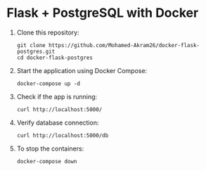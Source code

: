 # Flask + PostgreSQL with Docker

1. Clone this repository:  
   ```
   git clone https://github.com/Mohamed-Akram26/docker-flask-postgres.git
   cd docker-flask-postgres
   ```
2. Start the application using Docker Compose:  
   ```
   docker-compose up -d
   ```
3. Check if the app is running:  
   ```
   curl http://localhost:5000/
   ```
4. Verify database connection:  
   ```
   curl http://localhost:5000/db
   ```
5. To stop the containers:  
   ```
   docker-compose down
   ```
 

